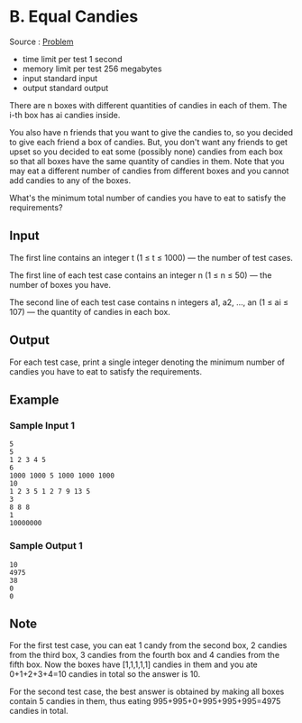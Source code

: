 # B. Equal Candies

Source : [Problem](https://codeforces.com/problemset/problem/1676/B)

- time limit per test 1 second
- memory limit per test 256 megabytes
- input standard input
- output standard output

There are n boxes with different quantities of candies in each of them. The i-th box has ai candies inside.

You also have n friends that you want to give the candies to, so you decided to give each friend a box of candies. But, you don't want any friends to get upset so you decided to eat some (possibly none) candies from each box so that all boxes have the same quantity of candies in them. Note that you may eat a different number of candies from different boxes and you cannot add candies to any of the boxes.

What's the minimum total number of candies you have to eat to satisfy the requirements?

## Input

The first line contains an integer t (1 ≤ t ≤ 1000) — the number of test cases.

The first line of each test case contains an integer n (1 ≤ n ≤ 50) — the number of boxes you have.

The second line of each test case contains n integers a1, a2, …, an (1 ≤ ai ≤ 107) — the quantity of candies in each box.

## Output

For each test case, print a single integer denoting the minimum number of candies you have to eat to satisfy the requirements.

## Example

### Sample Input 1

    5
    5
    1 2 3 4 5
    6
    1000 1000 5 1000 1000 1000
    10
    1 2 3 5 1 2 7 9 13 5
    3
    8 8 8
    1
    10000000

### Sample Output 1

    10
    4975
    38
    0
    0

## Note

For the first test case, you can eat 1 candy from the second box, 2 candies from the third box, 3 candies from the fourth box and 4 candies from the fifth box. Now the boxes have [1,1,1,1,1] candies in them and you ate 0+1+2+3+4=10 candies in total so the answer is 10.

For the second test case, the best answer is obtained by making all boxes contain 5 candies in them, thus eating 995+995+0+995+995+995=4975 candies in total.
